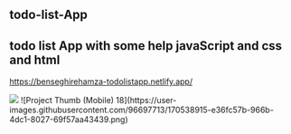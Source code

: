 ## todo-list-App
## todo list App with some help javaScript and css and html
<a>https://benseghirehamza-todolistapp.netlify.app/</a>

<img src ="https://pbs.twimg.com/media/FSi0Er4WQAAjHnf?format=jpg&name=large">
![Project Thumb (Mobile) 18](https://user-images.githubusercontent.com/96697713/170538915-e36fc57b-966b-4dc1-8027-69f57aa43439.png)
